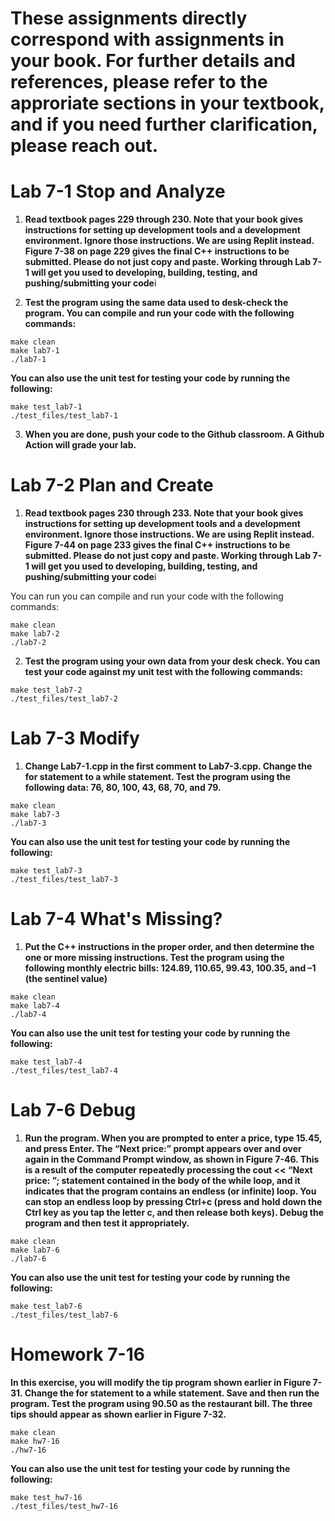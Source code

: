 # These assignments directly correspond with assignments in your book. For further details and references, please refer to the approriate sections in your textbook, and if you need further clarification, please reach out.

# Lab 7-1 Stop and Analyze

1. **Read textbook pages 229 through 230. Note that your book gives instructions for setting up development tools and a development environment. Ignore those instructions. We are using Replit instead. Figure 7-38 on page 229 gives the final C++ instructions to be submitted. Please do not just copy and paste. Working through Lab 7-1 will get you used to developing, building, testing, and pushing/submitting your code**i

2. **Test the program using the same data used to desk-check the program. You can compile and run your code with the following commands:**
```
make clean
make lab7-1
./lab7-1
```
**You can also use the unit test for testing your code by running the following:** 
``` 
make test_lab7-1
./test_files/test_lab7-1
```

3. **When you are done, push your code to the Github classroom. A Github Action will grade your lab.**


# Lab 7-2 Plan and Create

1. **Read textbook pages 230 through 233. Note that your book gives instructions for setting up development tools and a development environment. Ignore those instructions. We are using Replit instead. Figure 7-44 on page 233 gives the final C++ instructions to be submitted. Please do not just copy and paste. Working through Lab 7-1 will get you used to developing, building, testing, and pushing/submitting your code**i

You can run you can compile and run your code with the following commands:

```
make clean
make lab7-2
./lab7-2
```


2. **Test the program using your own data from your desk check. You can test your code against my unit test with the following commands:**

``` 
make test_lab7-2
./test_files/test_lab7-2
```

# Lab 7-3 Modify

1. **Change Lab7-1.cpp in the first comment to Lab7-3.cpp. Change the for statement to a while statement. Test the program using the following data: 76, 80, 100, 43, 68, 70, and 79.**

```
make clean
make lab7-3
./lab7-3
```
**You can also use the unit test for testing your code by running the following:** 
``` 
make test_lab7-3
./test_files/test_lab7-3
```

# Lab 7-4 What's Missing?

1. **Put the C++ instructions in the proper order, and then determine the one or more missing instructions. Test the program using the following monthly electric bills: 124.89, 110.65, 99.43, 100.35, and –1 (the sentinel value)**

```
make clean
make lab7-4
./lab7-4
```
**You can also use the unit test for testing your code by running the following:** 
``` 
make test_lab7-4
./test_files/test_lab7-4
```

# Lab 7-6 Debug

1. **Run the program. When you are prompted to enter a price, type 15.45, and press Enter. The “Next price:” prompt appears over and over again in the Command Prompt window, as shown in Figure 7-46. This is a result of the computer repeatedly processing the cout << “Next price: ”; statement contained in the body of the while loop, and it indicates that the program contains an endless (or infinite) loop. You can stop an endless loop by pressing Ctrl+c (press and hold down the Ctrl key as you tap the letter c, and then release both keys).  Debug the program and then test it appropriately.**

```
make clean
make lab7-6
./lab7-6
```
**You can also use the unit test for testing your code by running the following:** 
``` 
make test_lab7-6
./test_files/test_lab7-6
```

# Homework 7-16

**In this exercise, you will modify the tip program shown earlier in Figure 7-31. Change the for statement to a while statement. Save and then run the program. Test the program using 90.50 as the restaurant bill. The three tips should appear as shown earlier in Figure 7-32.**

```
make clean
make hw7-16
./hw7-16
```
**You can also use the unit test for testing your code by running the following:** 
``` 
make test_hw7-16
./test_files/test_hw7-16
```
